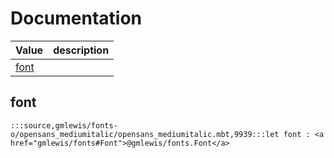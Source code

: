 # Documentation
|Value|description|
|---|---|
|[font](#font)||

## font

```moonbit
:::source,gmlewis/fonts-o/opensans_mediumitalic/opensans_mediumitalic.mbt,9939:::let font : <a href="gmlewis/fonts#Font">@gmlewis/fonts.Font</a>
```

